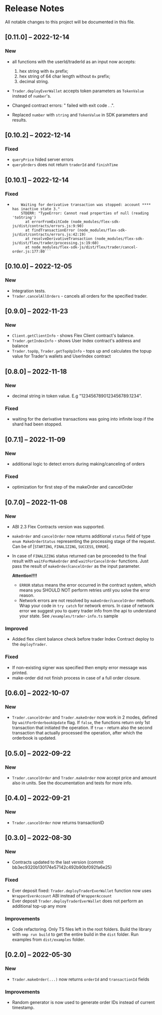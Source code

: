 # Release Notes

All notable changes to this project will be documented in this file.


## [0.11.0] – 2022-12-14

### New

- all functions with the userId/traderId as an input now accepts:
    1) hex string with `0x` prefix;
    2) hex string of 64 char length without `0x` prefix;
    3) decimal string.
  
- `Trader.deployEverWallet` accepts token parameters as `TokenValue` instead of `number`'s.

- Changed contract errors: "<contract-name> failed with exit code <exit-code>. <known-contract-error-message>.".

- Replaced `number` with `string` and `TokenValue` in SDK parameters and results.

## [0.10.2] – 2022-12-14

### Fixed

- `queryPrice` hided server errors
- `queryOrders` does not return `traderId` and `finishTime`

## [0.10.1] – 2022-12-14

### Fixed

- ``` Run FlexWalletAccount.cancelOrder... TX: 3c4ea23aeecc3bec5e208a2ead7aeafba7fcf1be48714ace986bedcf48098dcf ✓
      Waiting for derivative transaction was stopped: account **** has inactive state 3."
      STDERR: "TypeError: Cannot read properties of null (reading 'toString')
        at errorFromExitCode (node_modules/flex-sdk-js/dist/contracts/errors.js:9:90)
        at findTransactionError (node_modules/flex-sdk-js/dist/contracts/errors.js:42:19)
        at resolveDerivativeTransaction (node_modules/flex-sdk-js/dist/flex/trader/processing.js:19:60)
        at node_modules/flex-sdk-js/dist/flex/trader/cancel-order.js:177:80```

## [0.10.0] – 2022-12-05

### New

- Integration tests.
- `Trader.cancelAllOrders` - cancels all orders for the specified trader.


## [0.9.0] – 2022-11-23

### New

- `Client.getClientInfo` - shows Flex Client contract's balance.
- `Trader.getIndexInfo` - shows User Index contract's address and balance
- `Trader.topUp`, `Trader.getTopUpInfo` - tops up and calculates the topup value for Trader's wallets and UserIndex contract


## [0.8.0] – 2022-11-18

### New

- decimal string in token value. E.g "1234567890123456789.1234".

### Fixed

- waiting for the derivative transactions was going into infinite loop if the shard had been stopped.

## [0.7.1] – 2022-11-09

### New

- additional logic to detect errors during making/canceling of orders

### Fixed

- optimization for first step of the makeOrder and cancelOrder

## [0.7.0] – 2022-11-08

### New

- ABI 2.3 Flex Contracts version was supported.
  
- `makeOrder` and `cancelOrder` now returns additional `status` field of type `enum MakeOrderStatus` representing the processing stage of the request. 
  Can be of [`STARTING`, `FINALIZING`, `SUCCESS`, `ERROR`]. 

- In case of `FINALIZING` status returned can be proceeded to the final result with 
  `waitForMakeOrder` and `waitForCancelOrder` functions. Just pass the result of `makeOrder`/`cancelOrder` as the input parameter.

  **Attention!!!!**

  - `ERROR` status means the error occurred in the contract system, which means you SHOULD NOT perform retries until you solve the error reason. 
  - Network errors are not resolved by `makeOrder`/`cancelOrder` methods. Wrap your code in `try catch` for network errors. In case of network error we suggest you to query trader info from the api to understand your state. See `/examples/trader-info.ts` sample

### Improved

- Added flex client balance check before trader Index Contract deploy to the `deployTrader`.

### Fixed

- If non-existing signer was specified then empty error message was printed. 
- make-order did not finish process in case of a full order closure.

## [0.6.0] – 2022-10-07

### New

- `Trader.cancelOrder` and `Trader.makeOrder` now work in 2 modes, defined by `waitForOrderbookUpdate` flag. If `false`, the functions return only 1st transaction that initiated the operation. If `true` - return also the second transaction that actually processed the operation, after which the orderbook is updated. 

## [0.5.0] – 2022-09-22

### New

- `Trader.cancelOrder`  and `Trader.makeOrder` now accept price and amount also in units. See the documentation and tests for more info. 

## [0.4.0] – 2022-09-21

### New

- `Trader.cancelOrder` now returns transactionID

## [0.3.0] – 2022-08-30

### New

- Contracts updated to the last version (commit bb3ec9320b130174e57142c492b90bf092fa6e25)

### Fixed

- Ever deposit fixed: `Trader.deployTraderEverWallet` function now uses `WrapperEverAccount` ABI instead of `WrapperAccount`
- Ever deposit `Trader.deployTraderEverWallet` does not perform an additional top-up any more

### Improvements

- Code refactoring. Only TS files left in the root folders. Build the library with `nmp run build` to get the entire build in the `dist` folder. Run examples from `dist/examples` folder.


## [0.2.0] – 2022-05-30

### New

- `Trader.makeOrder(...)` now returns `orderId` and `transactionId` fields

### Improvements

- Random generator is now used to generate order IDs instead of current timestamp. 
